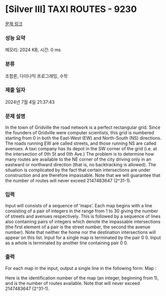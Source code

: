 # [Silver III] TAXI ROUTES - 9230 

[문제 링크](https://www.acmicpc.net/problem/9230) 

### 성능 요약

메모리: 2024 KB, 시간: 0 ms

### 분류

조합론, 다이나믹 프로그래밍, 수학

### 제출 일자

2024년 7월 4일 21:37:43

### 문제 설명

<p>In the town of Gridville the road network is a perfect rectangular grid. Since the founders of Gridville were computer scientists, this grid is numbered starting from 0 in both the East-West (EW) and North-South (NS) directions. The roads running EW are called streets, and those running NS are called avenues. A taxi company has its depot in the SW corner of the grid (i.e. at the intersection of 0th St and 0th Ave.) The problem is to determine how many routes are available to the NE corner of the city driving only in an eastward or northward direction (that is, no backtracking is allowed). The situation is complicated by the fact that certain intersections are under construction and are therefore impassable. Note that we will guarantee that the number of routes will never exceed 2147483647 (2^31-1).</p>

### 입력 

 <p>Input will consists of a sequence of ‘maps’. Each map begins with a line consisting of a pair of integers in the range from 1 to 30 giving the number of streets and avenues respectively. This is followed by a sequence of lines also containing pairs of integers which denote the impassable intersections (the first element of a pair is the street number, the second the avenue number). Note that neither the home nor the destination intersections will appear on this list. Input for a single map is terminated by the pair 0 0. Input as a whole is terminated by another line containing pair 0 0.</p>

### 출력 

 <p>For each map in the input, output a single line in the following form: Map <mapId>: <num></p>

<p>Here <mapId> is the identification number of the map (an integer, beginning from 1), and <num> is the number of routes available. Note that <num> will never exceed 2147483647 (2^31-1).</p>

